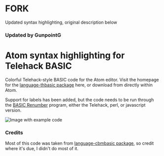 # FORK
Updated syntax highlighting, original description below

### Updated by GunpointG ###

# Atom syntax highlighting for Telehack BASIC

Colorful Telehack-style BASIC code for the Atom editor. Visit the homepage for the [language-thbasic package](https://atom.io/packages/language-thbasic) here, or download from directly within Atom.

Support for labels has been added, but the code needs to be run through the [BASIC Renumber](https://p85.github.io/renumber/renumber.html) program, either the Telehack, perl, or javascript version. 

![Image with example code](https://i.imgur.com/Mw8Gsxz.png)

### Credits
Most of this code was taken from [language-cbmbasic package](https://atom.io/packages/language-cbmbasic), so credit where it's due, I didn't do most of it.
